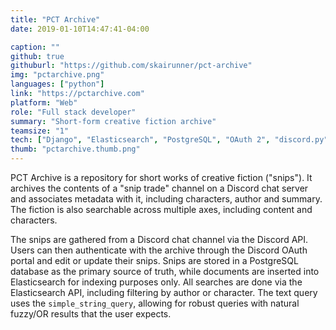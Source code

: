 ```yaml
---
title: "PCT Archive"
date: 2019-01-10T14:47:41-04:00

caption: ""
github: true
githuburl: "https://github.com/skairunner/pct-archive"
img: "pctarchive.png"
languages: ["python"]
link: "https://pctarchive.com"
platform: "Web"
role: "Full stack developer"
summary: "Short-form creative fiction archive"
teamsize: "1"
tech: ["Django", "Elasticsearch", "PostgreSQL", "OAuth 2", "discord.py"]
thumb: "pctarchive.thumb.png"
---
```


PCT Archive is a repository for short works of creative fiction ("snips"). It archives the contents of a "snip trade" channel on a Discord chat server and associates metadata with it, including characters, author and summary. The fiction is also searchable across multiple axes, including content and characters.

The snips are gathered from a Discord chat channel via the Discord API. Users can then authenticate with the archive through the Discord OAuth portal and edit or update their snips. Snips are stored in a PostgreSQL database as the primary source of truth, while documents are inserted into Elasticsearch for indexing purposes only. All searches are done via the Elasticsearch API, including filtering by author or character. The text query uses the `simple_string_query`, allowing for robust queries with natural fuzzy/OR results that the user expects.
